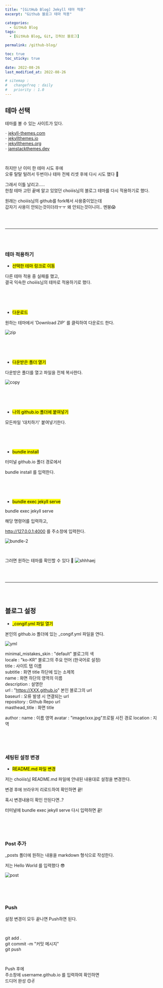 ```yaml
---
title: "[GitHub Blog] Jekyll 테마 적용"
excerpt: "Github 블로그 테마 적용"

categories:
  - GitHub Blog
tags:
  - [GitHub Blog, Git, 깃허브 블로그]

permalink: /github-blog/

toc: true
toc_sticky: true
 
date: 2022-08-26
last_modified_at: 2022-08-26

# sitemap :
#   changefreq : daily
#   priority : 1.0
---
```


## 테마 선택

테마를 볼 수 있는 사이트가 있다.<br>

<span style="color:gray">- [jekyll-themes.com](https://jekyll-themes.com/)</span><br>
<span style="color:gray">- [jekyllthemes.io](https://jekyllthemes.io/)</span><br>
<span style="color:gray">- [jekyllthemes.org](http://jekyllthemes.org/)</span><br>
<span style="color:gray">- [jamstackthemes.dev](https://jamstackthemes.dev/ssg/jekyll/)</span><br>

<br>

하지만 난 이미 한 테마 시도 후에<br>
오류 탈탈 털려서 두번이나 테마 전체 리셋 후에 다시 시도 했다 🥴

그래서 이틀 날리고.....<br>
한참 테마 고민 끝에 알고 있었던 choiiis님의 블로그 테마를 다시 적용하기로 했다.

원래는 choiiis님의 github를 fork해서 사용중이었는데<br>
갑자기 사용이 안되는것이더라ㅜㅜ 왜 안되는것이니이.. 멘붕😱


<br>
<br>

---

<br>
<br>


### 테마 적용하기

- <mark>선택한 테마 링크로 이동</mark>

다른 테마 적용 중 실패를 했고,<br>
결국 익숙한 choiiis님의 테마로 적용하기로 했다.


<br>
<br>
<br>


- <mark>다운로드</mark>

원하는 테마에서 'Download ZIP' 를 클릭하여 다운로드 한다.

![zip](../assets/images/posts_img/github-blog/zip.jpg)


<br>
<br>
<br>


- <mark>다운받은 폴더 열기</mark>

다운받은 폴더를 열고 파일을 전체 복사한다.

![copy](../assets/images/posts_img/github-blog/copy.JPG)


<br>
<br>
<br>


- <mark>나의 github.io 폴더에 붙여넣기</mark>

모든파일 '대치하기' 붙여넣기한다.


<br>
<br>
<br>


- <mark>bundle install</mark>

터미널 github.io 폴더 경로에서<br>

bundle install 를 입력한다.


<br>
<br>
<br>


- <mark>bundle exec jekyll serve</mark>

bundle exec jekyll serve<br>

해당 명령어를 입력하고, 

http://127.0.0.1:4000 를 주소창에 입력한다.

![bundle-2](../assets/images/posts_img/github-blog/bundle-2.jpg)

<br>

그러면 원하는 테마를 확인할 수 있다 🙂
![shhhaej](../assets/images/posts_img/github-blog/shhhaej.JPG)


<br>
<br>

---

<br>
<br>


## 블로그 설정

- <mark>_congif.yml 파일 열기</mark>

본인의 github.io 폴더에 있는 _congif.yml 파일을 연다.

![yml](../assets/images/posts_img/github-blog/yml.jpg)

minimal_mistakes_skin : "default" 블로그의 색 <br>
locale : "ko-KR" 블로그의 주요 언어 (한국어로 설정) <br>
title : 사이트 탭 이름 <br>
subtitle : 화면  title 하단에 있는 소제목 <br>
name : 화면 하단의 영역의 이름 <br>
description : 설명란 <br>
url : "https://XXX.github.io" 본인 블로그의 url <br>
baseurl : 오류 발생 시 연결되는 url <br>
repository : Github Repo url <br>
masthead_title : 화면 title <br>

author :
  name : 이름 영역
  avatar : "image/xxx.jpg"프로필 사진 경로
  location : 지역


<br>
<br>
<br>


### 세팅된 설정 변경

- <mark>README.md 파일 변경</mark>

저는 choiiis님 README.md 파일에 안내된 내용대로 설정을 변경한다.

변경 후에 브라우저 리로드하여 확인하면 끝!

혹시 변경내용이 확인 안된다면..?<br>

터미널에 bundle exec jekyll serve 다시 입력하면 끝!


<br>
<br>
<br>


### Post 추가

_posts 폴더에 원하는 내용을 markdown 형식으로 작성한다.

저는 Hello World 를 입력했다 😎

![post](../assets/images/posts_img/github-blog/post.jpg)


<br>
<br>
<br>


### Push 

설정 변경이 모두 끝나면 Push하면 된다.<br>

<br>

git add . <br>
git commit -m "커밋 메시지" <br>
git push

<br>

Push 후에<br>
주소창에 username.github.io 를 입력하여 확인하면<br> 
드디어 완성 😊✌️


<br>
<br>